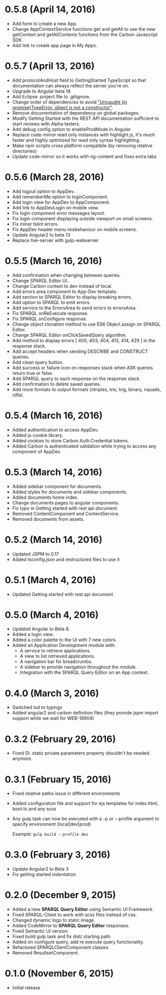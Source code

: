 # 0.5.8 (April 14, 2016)
- Add form to create a new App.
- Change AppContextService functions get and getAll to use the new getContext and getAllContexts functions from the Carbon Javascript SDK.
- Add link to create app page in My Apps.

# 0.5.7 (April 13, 2016)
- Add protocolAndHost field to GettingStarted TypeScript so that documentation can always reflect the server you're on.
- Upgrade to Angular beta 14
- Add Eclipse .project file to .gitignore.
- Change order of dependencies to avoid ["Uncaught (in promise)TypeError: object is not a constructor"](https://github.com/blacksonic/angular2-es6-starter/issues/1).
- Remove documentation of dependency on global packages.
- Modify Getting Started with the REST API documentation sufficient to start reviews with Alpha testers.
- Add debug config option to enableProdMode in Angular
- Replace code-mirror read only instances with highlight.js, it's much faster and highly optimized for read only syntax highlighting
- Make npm scripts cross platform compatible (by removing relative directories)
- Update code-mirror so it works with ng-content and fixes extra tabs

# 0.5.6 (March 28, 2016)
- Add logout option to AppDev.
- Add rememberMe option to loginComponent.
- Add login view for AppDev to AppComponent.
- Add link to AppDevLogin on mobile view.
- Fix login component error messages layout.
- Fix login component displaying outside viewport on small screens.
- Fix minor tslint errors.
- Fix AppDev header menu misbehaviour on mobile screens.
- Update Angular2 to beta 13
- Replace live-server with gulp-webserver

# 0.5.5 (March 16, 2016)
- Add confirmation when changing between queries.
- Change SPARQL Editor UI.
- Change Carbon context to dev instead of local.
- Add errors area component to App-Dev template.
- Add section to SPARQL Editor to display breaking errors.
- Add option to SPARQL to emit errors.
- Add service to the ErrorsArea to send errors to errorsArea.
- Fix SPARQL onReExecute response.
- Fix SPARQL onConfigure response.
- Change object clonation method to use ES6 Object.assign on SPARQL Editor.
- Change SPARQL Editor onClickSavedQuery algorithm.
- Add method to display errors [ 400, 403, 404, 413, 414, 429 ] in the response stack.
- Add accept headers when sending DESCRIBE and CONSTRUCT queries.
- Add clean query button.
- Add success or failure icon on responses stack when ASK queries return true or false.
- Add SPARQL query to each response on the response stack.
- Add confirmation to delete saved queries.
- Add more formats to output formats (ntriples, trix, trig, binary, nquads, rdfa).

# 0.5.4 (March 16, 2016)
- Added authentication to access AppDev.
- Added js-cookie library.
- Added cookies to store Carbon.Auth.Credential tokens.
- Added Carbon is authenticated validation while trying to access any component of AppDev.

# 0.5.3 (March 14, 2016)
- Added sidebar component for documents.
- Added styles for documents and sidebar components.
- Added documents home index.
- Change documents pages to angular components.
- Fix typo in Getting started with rest api document.
- Removed ContentComponent and ContentService.
- Removed documents from assets.

# 0.5.2 (March 14, 2016)
- Updated JSPM to 0.17
- Added tsconfig.json and restructured files to use it

# 0.5.1 (March 4, 2016)
- Updated Getting started with rest api document

# 0.5.0 (March 4, 2016)
- Updated Angular to Beta 8.
- Added a login view.
- Added a color palette to the UI with 7 new colors.
- Added an Application Development module with:
    - A service to retrieve applications.
    - A view to list retrieved applications.
    - A navigation bar for breadcrumbs.
    - A sidebar to provide navigation throughout the module.
    - Integration with the SPARQL Query Editor on an App context.

# 0.4.0 (March 3, 2016)
- Switched tsd to typings
- Added angular2 and carbon definition files (they provide jspm import support while we wait for WEB-18904)

# 0.3.2 (February 29, 2016)
- Fixed DI. static private parameters property shouldn't be needed anymore.

# 0.3.1 (February 15, 2016)
- Fixed relative paths issue in different environments
- Added configuration file and support for ejs templates for index.html, boot.ts and any scss
- Any gulp task can now be executed with a -p or --profile argument to specify environment (local|dev|prod)
   
   Example: `gulp build --profile dev`

# 0.3.0 (February 3, 2016)
- Update Angular2 to Beta 3
- Fix getting started indentation

# 0.2.0 (December 9, 2015)
- Added a new **SPARQL Query Editor** using Semantic UI Framework.
- Fixed SPARQL-Client to work with scss files instead of css.
- Changed dynamic logo to static image.
- Added CodeMirror to **SPARQL Query Editor** responses.
- Fixed Semantic UI version.
- Fixed build gulp task and fix dist/ starting path
- Added on configure query, add re execute query functionality.
- Refactored SPARQLClientComponent classes.
- Removed ResultsetComponent.

# 0.1.0 (November 6, 2015)
- Initial release

